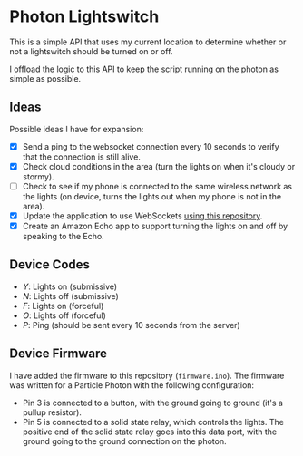 # Photon Lightswitch

This is a simple API that uses my current location to determine whether or not
a lightswitch should be turned on or off.

I offload the logic to this API to keep the script running on the photon as simple
as possible.

## Ideas

Possible ideas I have for expansion:

- [x] Send a ping to the websocket connection every 10 seconds to verify that the connection is still alive.
- [x] Check cloud conditions in the area (turn the lights on when it's cloudy or
	stormy).
- [ ] Check to see if my phone is connected to the same wireless network as the lights
	(on device, turns the lights out when my phone is not in the area).
- [x] Update the application to use WebSockets [using this repository](https://github.com/hpssjellis/Particle-Spark-Core-Photon-Websocket-Hack).
- [x] Create an Amazon Echo app to support turning the lights on and off by speaking to the Echo.

## Device Codes

- *Y*: Lights on (submissive)
- *N*: Lights off (submissive)
- *F*: Lights on (forceful)
- *O*: Lights off (forceful)
- *P*: Ping (should be sent every 10 seconds from the server)

## Device Firmware

I have added the firmware to this repository (`firmware.ino`). The firmware was written
for a Particle Photon with the following configuration:

- Pin 3 is connected to a button, with the ground going to ground (it's a pullup resistor).
- Pin 5 is connected to a solid state relay, which controls the lights. The positive
	end of the solid state relay goes into this data port, with the ground going to the
	ground connection on the photon.
